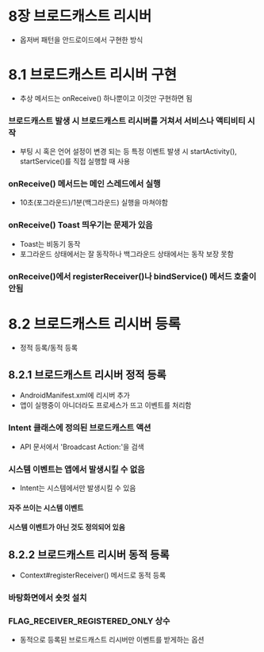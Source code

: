# 8장 브로드캐스트 리시버
- 옵저버 패턴을 안드로이드에서 구현한 방식

# 8.1 브로드캐스트 리시버 구현
- 추상 메서드는 onReceive() 하나뿐이고 이것만 구현하면 됨

### 브로드캐스트 발생 시 브로드캐스트 리시버를 거쳐서 서비스나 액티비티 시작
- 부팅 시 혹은 언어 설정이 변경 되는 등 특정 이벤트 발생 시 startActivity(), startService()를 직접 실행할 때 사용

### onReceive() 메서드는 메인 스레드에서 실행
- 10초(포그라운드)/1분(백그라운드) 실행을 마쳐야함

### onReceive() Toast 띄우기는 문제가 있음
- Toast는 비동기 동작
- 포그라운드 상태에서는 잘 동작하나 백그라운드 상태에서는 동작 보장 못함

### onReceive()에서 registerReceiver()나 bindService() 메서드 호출이 안됨

# 8.2 브로드캐스트 리시버 등록
- 정적 등록/동적 등록

## 8.2.1 브로드캐스트 리시버 정적 등록
- AndroidManifest.xml에 리시버 추가
- 앱이 실행중이 아니더라도 프로세스가 뜨고 이벤트를 처리함

### Intent 클래스에 정의된 브로드캐스트 액션
- API 문서에서 'Broadcast Action:'을 검색

### 시스템 이벤트는 앱에서 발생시킬 수 없음
- Intent는 시스템에서만 발생시킬 수 있음

#### 자주 쓰이는 시스템 이벤트

#### 시스템 이벤트가 아닌 것도 정의되어 있음

## 8.2.2 브로드캐스트 리시버 동적 등록
- Context#registerReceiver() 메서드로 동적 등록

### 바탕화면에서 숏컷 설치

### FLAG_RECEIVER_REGISTERED_ONLY 상수
- 동적으로 등록된 브로드캐스트 리시버만 이벤트를 받게하는 옵션

